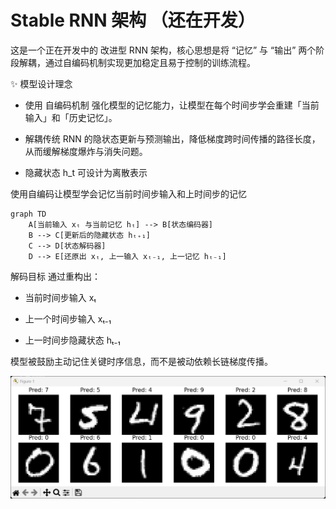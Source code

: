 # Stable RNN 架构 （还在开发）
这是一个正在开发中的 改进型 RNN 架构，核心思想是将 “记忆” 与 “输出” 两个阶段解耦，通过自编码机制实现更加稳定且易于控制的训练流程。

✨ 模型设计理念
* 使用 自编码机制 强化模型的记忆能力，让模型在每个时间步学会重建「当前输入」和「历史记忆」。

* 解耦传统 RNN 的隐状态更新与预测输出，降低梯度跨时间传播的路径长度，从而缓解梯度爆炸与消失问题。

* 隐藏状态 h_t 可设计为离散表示

使用自编码让模型学会记忆当前时间步输入和上时间步的记忆

```mermaid
graph TD
    A[当前输入 xₜ 与当前记忆 hₜ] --> B[状态编码器]
    B --> C[更新后的隐藏状态 hₜ₊₁]
    C --> D[状态解码器]
    D --> E[还原出 xₜ, 上一输入 xₜ₋₁, 上一记忆 hₜ₋₁]
```

解码目标
通过重构出：

* 当前时间步输入 xₜ

* 上一个时间步输入 xₜ₋₁

* 上一时间步隐藏状态 hₜ₋₁

模型被鼓励主动记住关键时序信息，而不是被动依赖长链梯度传播。

![](./sc.png)